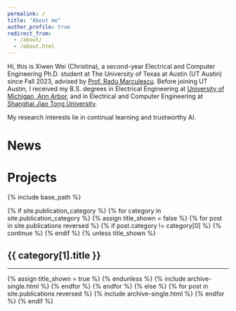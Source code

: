 ```yaml
---
permalink: /
title: "About me"
author_profile: true
redirect_from: 
  - /about/
  - /about.html
---
```


Hi, this is Xiwen Wei (Christina), a second-year Electrical and Computer Engineering Ph.D. student at The University of Texas at Austin (UT Austin) since Fall 2023, advised by [Prof. Radu Marculescu](https://www.ece.utexas.edu/people/faculty/radu-marculescu). 
Before joining UT Austin, I received my B.S. degrees in Electrical Engineering at [University of Michigan, Ann Arbor](https://www.engin.umich.edu/), and in Electrical and Computer Engineering at [Shanghai Jiao Tong University](https://en.sjtu.edu.cn/). 

My research interests lie in continual learning and trustworthy AI. 

News
======

Projects
======
{% include base_path %}

<!-- New style rendering if publication categories are defined -->
{% if site.publication_category %}
  {% for category in site.publication_category  %}
    {% assign title_shown = false %}
    {% for post in site.publications reversed %}
      {% if post.category != category[0] %}
        {% continue %}
      {% endif %}
      {% unless title_shown %}
        <h2>{{ category[1].title }}</h2><hr />
        {% assign title_shown = true %}
      {% endunless %}
      {% include archive-single.html %}
    {% endfor %}
  {% endfor %}
{% else %}
  {% for post in site.publications reversed %}
    {% include archive-single.html %}
  {% endfor %}
{% endif %}

<!-- 
Services
======= -->
